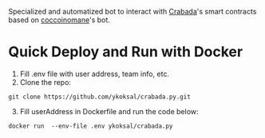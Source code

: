 Specialized and automatized bot to interact with [Crabada](https://play.crabada.com)'s smart contracts based on [coccoinomane](https://github.com/coccoinomane/crabada.py)'s bot.

# Quick Deploy and Run with Docker

1. Fill .env file with user address, team info, etc.
2. Clone the repo:
```
git clone https://github.com/ykoksal/crabada.py.git
```
3. Fill userAddress in Dockerfile and run the code below:
```
docker run  --env-file .env ykoksal/crabada.py
```
